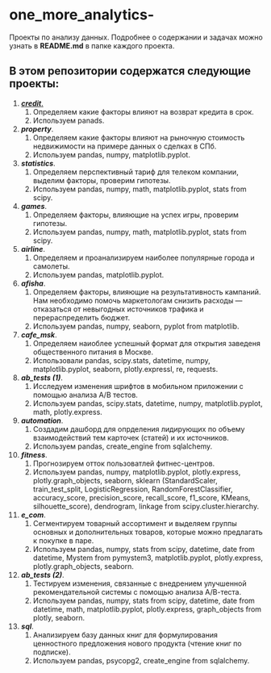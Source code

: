 # one_more_analytics-
Проекты по анализу данных.
Подробнее о содержании и задачах можно узнать в **README.md** в папке каждого проекта. 

## В этом репозитории содержатся следующие проекты:
1. [***credit***.](https://github.com/volocbl/one_more_analytics-/tree/main/project_1_credit) 
      1. Определяем какие факторы влияют на возврат кредита в срок.
      2. Используем panads.
2. ***property***.
      1. Определяем какие факторы влияют на рыночную стоимость недвижимости на примере данных о сделках в СПб.
      2. Используем pandas, numpy, matplotlib.pyplot.
3. ***statistics***.
      1. Определяем перспективный тариф для телеком компании, выделим факторы, проверим гипотезы.
      2. Используем pandas, numpy, math, matplotlib.pyplot, stats from scipy.
4. ***games***.
      1. Определяем факторы, влияющие на успех игры, проверим гипотезы.
      2. Используем pandas, numpy, math, matplotlib.pyplot, stats from scipy.
5. ***airline***.
      1. Определяем и проанализируем наиболее популярные города и самолеты.
      2. Используем pandas, matplotlib.pyplot.
6. ***afisha***.
      1. Определяем факторы, влияющие на результативность кампаний. Нам необходимо помочь маркетологам снизить расходы — отказаться от невыгодных источников трафика и перераспределить бюджет.
      2. Используем pandas, numpy, seaborn, pyplot from matplotlib.
7. ***cafe_msk***.
      1. Определяем наиоблее успешный формат для открытия заведеня общественного питания в Москве.
      2. Использовали pandas, scipy.stats, datetime, numpy, matplotlib.pyplot, seaborn, plotly.expressl, re, requests.
8. ***ab_tests (1)***.
      1. Исследуем изменения шрифтов в мобильном приложении с помощью анализа А/В тестов.
      2. Используем pandas, scipy.stats, datetime, numpy, matplotlib.pyplot, math, plotly.express.
9. ***automation***.
      1. Создадим дашборд для опрделения лидирующих по объему взаимодействий тем карточек (статей) и их источников.
      2. Используем  pandas, create_engine from sqlalchemy.
10. ***fitness***.
      1. Прогнозируем отток пользоватлей фитнес-центров.
      2. Используем pandas, numpy, matplotlib.pyplot, plotly.express, plotly.graph_objects, seaborn, sklearn (StandardScaler, train_test_split, LogisticRegression, RandomForestClassifier, accuracy_score, precision_score, recall_score, f1_score, KMeans, silhouette_score), dendrogram, linkage from scipy.cluster.hierarchy.
11. ***e_com***.
      1. Сегментируем товарный ассортимент и выделяем группы основных и дополнительных товаров, которые можно предлагать к покупке в паре.
      2. Используем pandas, numpy, stats from scipy, datetime, date from datetime, Mystem from pymystem3, matplotlib.pyplot, plotly.express, plotly.graph_objects, seaborn.
12. ***ab_tests (2)***.
      1. Тестируем изменения, связанные с внедрением улучшенной рекомендательной системы с помощью анализа А/В-теста.
      2. Используем pandas, numpy, stats from scipy, datetime, date from datetime, math, matplotlib.pyplot, plotly.express, graph_objects from plotly, seaborn.
13. ***sql***.
      1. Анализируем базу данных книг для формулирования ценностного предложения нового продукта (чтение книг по подписке).
      2. Используем pandas, psycopg2, create_engine from sqlalchemy.
